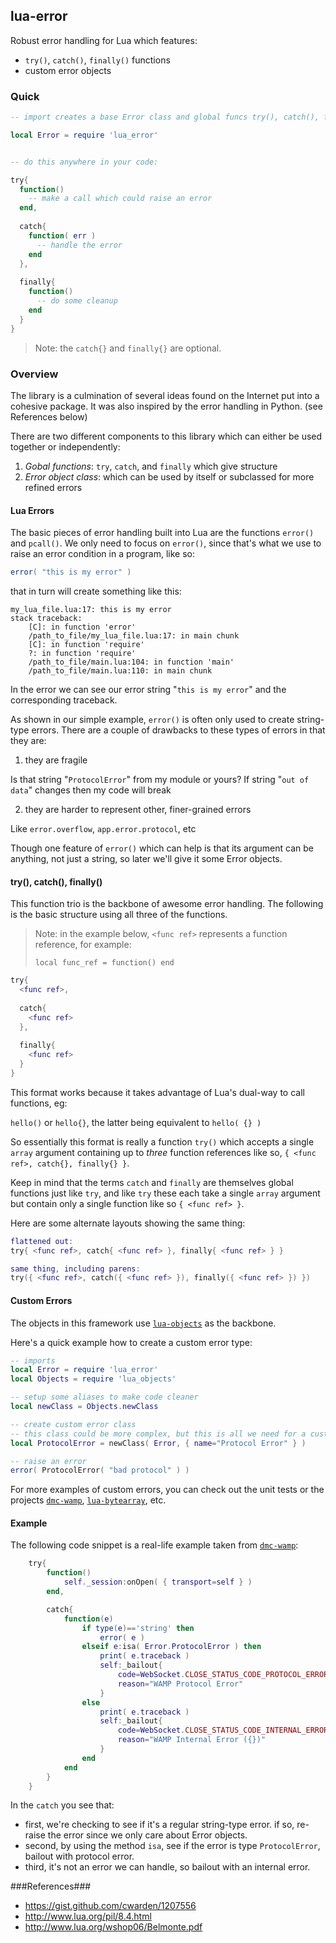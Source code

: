 ## lua-error ##

Robust error handling for Lua which features:

* `try()`, `catch()`, `finally()` functions
* custom error objects


### Quick ###

```lua
-- import creates a base Error class and global funcs try(), catch(), finally()

local Error = require 'lua_error'


-- do this anywhere in your code:

try{
  function()
    -- make a call which could raise an error
  end,
  
  catch{
    function( err )
      -- handle the error
    end
  },
  
  finally{
    function()
      -- do some cleanup
    end
  }
}
```

> Note: the `catch{}` and `finally{}` are optional.



### Overview ###

The library is a culmination of several ideas found on the Internet put into a cohesive package. It was also inspired by the error handling in Python. (see References below)

There are two different components to this library which can either be used together or independently:

1. *Gobal functions*: `try`, `catch`, and `finally` which give structure
2. *Error object class*: which can be used by itself or subclassed for more refined errors


#### Lua Errors ####

The basic pieces of error handling built into Lua are the functions `error()` and `pcall()`. We only need to focus on `error()`, since that's what we use to raise an error condition in a program, like so:

```lua
error( "this is my error" )
```

that in turn will create something like this:

```
my_lua_file.lua:17: this is my error
stack traceback:
	[C]: in function 'error'
	/path_to_file/my_lua_file.lua:17: in main chunk
	[C]: in function 'require'
	?: in function 'require'
	/path_to_file/main.lua:104: in function 'main'
	/path_to_file/main.lua:110: in main chunk
```

In the error we can see our error string "`this is my error`" and the corresponding traceback.

As shown in our simple example, `error()` is often only used to create string-type errors. There are a couple of drawbacks to these types of errors in that they are:

1. they are fragile

  Is that string "`ProtocolError`" from my module or yours? If string "`out of data`" changes then my code will break

2. they are harder to represent other, finer-grained errors

  Like `error.overflow`, `app.error.protocol`, etc

Though one feature of `error()` which can help is that its argument can be anything, not just a string, so later we'll give it some Error objects.


#### try(), catch(), finally() ####

This function trio is the backbone of awesome error handling. The following is the basic structure using all three of the functions.

> Note: in the example below, `<func ref>` represents a function reference, for example: 
>
> `local func_ref = function() end`

```lua
try{
  <func ref>,
  
  catch{
    <func ref>
  },
  
  finally{
    <func ref>
  }
}
```

This format works because it takes advantage of Lua's dual-way to call functions, eg:

`hello()` or `hello{}`, the latter being equivalent to `hello( {} )`

So essentially this format is really a function `try()` which accepts a single `array` argument containing up to _three_ function references like so, `{ <func ref>, catch{}, finally{} }`.

Keep in mind that the terms `catch` and `finally` are themselves global functions just like `try`, and like `try` these each take a single `array` argument but contain only a single function like so `{ <func ref> }`.


Here are some alternate layouts showing the same thing:

```lua
flattened out:
try{ <func ref>, catch{ <func ref> }, finally{ <func ref> } }

same thing, including parens:
try({ <func ref>, catch({ <func ref> }), finally({ <func ref> }) })
```


#### Custom Errors ####

The objects in this framework use [`lua-objects`](https://github.com/dmccuskey/lua-objects) as the backbone.

Here's a quick example how to create a custom error type:

```lua
-- imports
local Error = require 'lua_error'
local Objects = require 'lua_objects'

-- setup some aliases to make code cleaner
local newClass = Objects.newClass

-- create custom error class
-- this class could be more complex, but this is all we need for a custom error
local ProtocolError = newClass( Error, { name="Protocol Error" } )

-- raise an error
error( ProtocolError( "bad protocol" ) )
```

For more examples of custom errors, you can check out the unit tests or the projects [`dmc-wamp`](https://github.com/dmccuskey/dmc-wamp), [`lua-bytearray`](https://github.com/dmccuskey/lua-bytearray), etc.



#### Example ####

The following code snippet is a real-life example taken from [`dmc-wamp`](https://github.com/dmccuskey/dmc-wamp):

```lua
	try{
		function()
			self._session:onOpen( { transport=self } )
		end,

		catch{
			function(e)
				if type(e)=='string' then
					error( e )
				elseif e:isa( Error.ProtocolError ) then
					print( e.traceback )
					self:_bailout{
						code=WebSocket.CLOSE_STATUS_CODE_PROTOCOL_ERROR,
						reason="WAMP Protocol Error"
					}
				else
					print( e.traceback )
					self:_bailout{
						code=WebSocket.CLOSE_STATUS_CODE_INTERNAL_ERROR,
						reason="WAMP Internal Error ({})"
					}
				end
			end
		}
	}
```

In the `catch` you see that:
* first, we're checking to see if it's a regular string-type error. if so, re-raise the error since we only care about Error objects.
* second, by using the method `isa`, see if the error is type `ProtocolError`, bailout with protocol error.
* third, it's not an error we can handle, so bailout with an internal error.


###References###

* https://gist.github.com/cwarden/1207556
* http://www.lua.org/pil/8.4.html
* http://www.lua.org/wshop06/Belmonte.pdf
